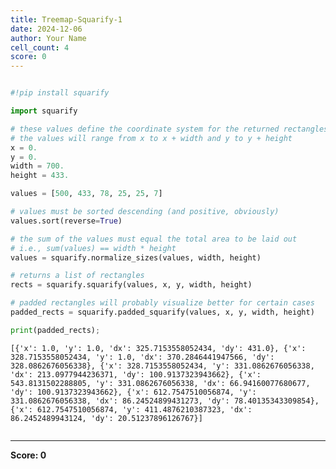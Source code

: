 ```yaml
---
title: Treemap-Squarify-1
date: 2024-12-06
author: Your Name
cell_count: 4
score: 0
---
```


```python

```


```python
#!pip install squarify
```


```python
import squarify

# these values define the coordinate system for the returned rectangles
# the values will range from x to x + width and y to y + height
x = 0.
y = 0.
width = 700.
height = 433.

values = [500, 433, 78, 25, 25, 7]

# values must be sorted descending (and positive, obviously)
values.sort(reverse=True)

# the sum of the values must equal the total area to be laid out
# i.e., sum(values) == width * height
values = squarify.normalize_sizes(values, width, height)

# returns a list of rectangles
rects = squarify.squarify(values, x, y, width, height)

# padded rectangles will probably visualize better for certain cases
padded_rects = squarify.padded_squarify(values, x, y, width, height)

print(padded_rects);
```

    [{'x': 1.0, 'y': 1.0, 'dx': 325.7153558052434, 'dy': 431.0}, {'x': 328.7153558052434, 'y': 1.0, 'dx': 370.2846441947566, 'dy': 328.0862676056338}, {'x': 328.7153558052434, 'y': 331.0862676056338, 'dx': 213.0977944236371, 'dy': 100.9137323943662}, {'x': 543.8131502288805, 'y': 331.0862676056338, 'dx': 66.94160077680677, 'dy': 100.9137323943662}, {'x': 612.7547510056874, 'y': 331.0862676056338, 'dx': 86.24524899431273, 'dy': 78.40135343309854}, {'x': 612.7547510056874, 'y': 411.4876210387323, 'dx': 86.2452489943124, 'dy': 20.51237896126767}]



```python

```


---
**Score: 0**